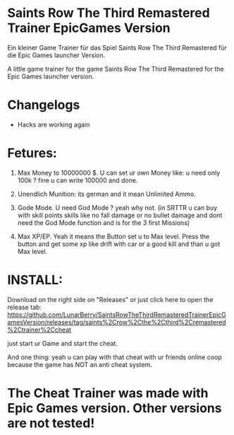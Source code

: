 # Saints Row The Third Remastered Trainer EpicGames Version
Ein kleiner Game Trainer für das Spiel Saints Row The Third Remastered für die Epic Games launcher Version.

A little game trainer for the game Saints Row The Third Remastered for the Epic Games launcher version.

# Changelogs
+ Hacks are working again


# Fetures:
1. Max Money to 10000000 $. U can set ur own Money like: u need only 100k ? fine u can write 100000 and done.

2. Unendlich Munition: its german and it mean Unlimited Ammo.

3. Gode Mode. U need God Mode ? yeah why not. 
(in SRTTR u can buy with skill points skills like no fall damage or no bullet damage and dont need the God Mode function and is for the 3 first Missions)

4. Max XP/EP. Yeah it means the Button set u to Max level. Press the button and get some xp like drift with car or a good kill and than u got Max level.


# INSTALL:

Download on the right side on "Releases" or just click here to open the release tab: https://github.com/LunarBerry/SaintsRowTheThirdRemasteredTrainerEpicGamesVersion/releases/tag/saints%2Crow%2Cthe%2Cthird%2Cremastered%2Ctrainer%2Ccheat

just start ur Game and start the cheat.

And one thing: yeah u can play with that cheat with ur friends online coop because the game has NOT an anti cheat system.

# The Cheat Trainer was made with Epic Games version. Other versions are not tested!
